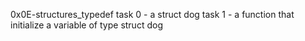 0x0E-structures_typedef
task 0 - a struct dog
task 1 - a function that initialize a variable of type struct dog
